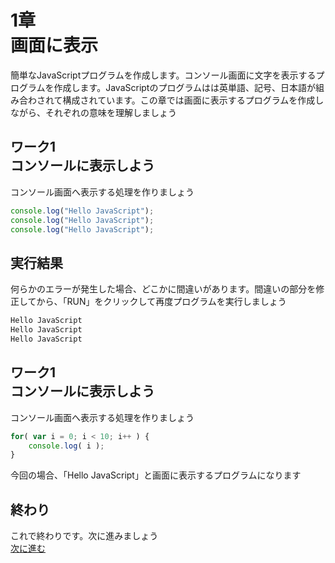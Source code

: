 # 1章 <br /> 画面に表示



簡単なJavaScriptプログラムを作成します。コンソール画面に文字を表示するプログラムを作成します。JavaScriptのプログラムはは英単語、記号、日本語が組み合わされて構成されています。この章では画面に表示するプログラムを作成しながら、それぞれの意味を理解しましょう



## ワーク1 <br /> コンソールに表示しよう
コンソール画面へ表示する処理を作りましょう
```javascript
console.log("Hello JavaScript");
console.log("Hello JavaScript");
console.log("Hello JavaScript");
```



## 実行結果
何らかのエラーが発生した場合、どこかに間違いがあります。間違いの部分を修正してから、「RUN」をクリックして再度プログラムを実行しましょう

```javascript
Hello JavaScript
Hello JavaScript
Hello JavaScript
```



## ワーク1 <br /> コンソールに表示しよう
コンソール画面へ表示する処理を作りましょう
```javascript
for( var i = 0; i < 10; i++ ) {
    console.log( i );
}
```

今回の場合、「Hello JavaScript」と画面に表示するプログラムになります



## 終わり
これで終わりです。次に進みましょう  
[次に進む](/)  
